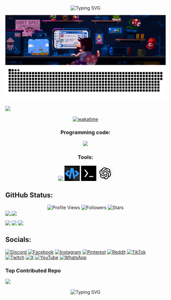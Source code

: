 <div align="center">
  <img
  src="https://readme-typing-svg.herokuapp.com?font=Poppins&weight=600&size=40&duration=4000&pause=1000&color=6F9EFF&center=true&vCenter=true&random=false&width=700&height=70&lines=Hi+%F0%9F%91%8B+I'm+Tarna+Wijaya;I+live+in+Indramayu🥭;I+love+coding🥰😍❤️❤️‍🔥❤️‍🩹"
  alt="Typing SVG" />
</div>


![](assets/coding.gif)
<picture>
  <source media="(prefers-color-scheme: dark)"
  srcset="https://raw.githubusercontent.com/TarnaWijaya/TarnaWijaya/output/github-contribution-grid-snake-dark.svg">
  <source media="(prefers-color-scheme: light)"
  srcset="https://raw.githubusercontent.com/TarnaWijaya/TarnaWijaya/output/github-contribution-grid-snake.svg">
  <img alt="github contribution grid snake animation"
  src="https://raw.githubusercontent.com/TarnaWijaya/TarnaWijaya/output/github-contribution-grid-snake.svg">
</picture>

![](https://quotes-github-readme.vercel.app/api?type=horizontal&theme=dark)
<div align="center">

[![wakatime](https://wakatime.com/badge/user/f011cb10-c805-44a8-b0e1-2c53997e3e07.svg)](https://wakatime.com/@f011cb10-c805-44a8-b0e1-2c53997e3e07)

<h3>Programming code:</h3>
  <img src="https://skillicons.dev/icons?i=python,bash,html,css,js,cpp,java,ai" />
<h3> Tools:</h3>
  <img src="https://skillicons.dev/icons?i=github" />
  <img
  src="https://github.com/TarnaWijaya/TarnaWijaya/blob/2655e6d007250df96fd87a9e80e06948c84dfcbb/img/icon-acode.png"
  alt="acode" width="48" height="48" />
  <img
  src="https://github.com/TarnaWijaya/TarnaWijaya/blob/f81e8d6e0994b80b7961700ff3d48bfd44a5fa3d/img/icon-termux.png"
  alt="termux" width="48" height="48" />
  <img
  src="https://github.com/TarnaWijaya/TarnaWijaya/blob/89885e7091e7f613252d11ef1401f854e478a316/img/icon-chatgpt.png"
  alt="chatgpt" width="48" height="48" />
</div>

## GitHub Status:
<div style="text-align: center;">
  <img src="https://komarev.com/ghpvc/?username=TarnaWijaya&style=for-the-badge&color=6F9EFF" alt="Profile Views"/>
  <img src="https://img.shields.io/github/followers/TarnaWijaya?style=for-the-badge&color=6F9EFF" alt="Followers"/>
  <img src="https://img.shields.io/github/stars/TarnaWijaya?style=for-the-badge&color=6F9EFF" alt="Stars"/>
</div>

<a href="https://github.com/TarnaWijaya/github-readme-stats">
  <img height=200 align="center" src="https://github-readme-stats.vercel.app/api?username=TarnaWijaya&show_icons=true&theme=tokyonight" />
</a>
<a href="https://github.com/TarnaWijaya">
  <img height=200 align="center" src="https://github-readme-stats.vercel.app/api/top-langs?username=TarnaWijaya&layout=compact&langs_count=8&card_width=320&theme=tokyonight" />
</a>

![](http://github-profile-summary-cards.vercel.app/api/cards/profile-details?username=TarnaWijaya&theme=github_dark)
![](http://github-profile-summary-cards.vercel.app/api/cards/productive-time?username=TarnaWijaya&theme=github_dark&utcOffset=7)
![](https://github-profile-trophy.vercel.app/?username=TarnaWijaya&theme=github_dark&no-frame=false&no-bg=true&margin-w=4)

## Socials:
[![Discord](https://img.shields.io/badge/Discord-%237289DA.svg?logo=discord&logoColor=white)](https://discord.gg/https://discord.gg/YcNT5ydt) [![Facebook](https://img.shields.io/badge/Facebook-%231877F2.svg?logo=Facebook&logoColor=white)](https://facebook.com/ByTarnaWijaya) [![Instagram](https://img.shields.io/badge/Instagram-%23E4405F.svg?logo=Instagram&logoColor=white)](https://instagram.com/bytarnawijaya) [![Pinterest](https://img.shields.io/badge/Pinterest-%23E60023.svg?logo=Pinterest&logoColor=white)](https://pinterest.com/tarna612010) [![Reddit](https://img.shields.io/badge/Reddit-%23FF4500.svg?logo=Reddit&logoColor=white)](https://reddit.com/user/TarnaWijaya) [![TikTok](https://img.shields.io/badge/TikTok-%23000000.svg?logo=TikTok&logoColor=white)](https://tiktok.com/@axs_tarna) [![Twitch](https://img.shields.io/badge/Twitch-%239146FF.svg?logo=Twitch&logoColor=white)](https://twitch.tv/tarnawijaya) [![X](https://img.shields.io/badge/X-black.svg?logo=X&logoColor=white)](https://x.com/TarnaWijaya_) [![YouTube](https://img.shields.io/badge/YouTube-%23FF0000.svg?logo=YouTube&logoColor=white)](https://youtube.com/@XTarnaWijaya) 
[![WhatsApp](https://img.shields.io/badge/WhatsApp-25D366?logo=whatsapp&logoColor=white&style=flat)](https://wa.me/message/UYPM2Q2UEML2C1)

### Top Contributed Repo
![](https://github-contributor-stats.vercel.app/api?username=TarnaWijaya&limit=5&theme=dark&combine_all_yearly_contributions=true)

<div align="center">
  <img src="https://readme-typing-svg.herokuapp.com?font=Poppins&weight=600&size=40&duration=4000&pause=1000&color=6F9EFF&center=true&vCenter=true&random=false&width=900&height=70&lines=I+am+busy+with+worldly+affairs;If+only+I+were+like+before;So+I+could+pray+and+repent+to+Allah+SWT" alt="Typing SVG" />
</div>
